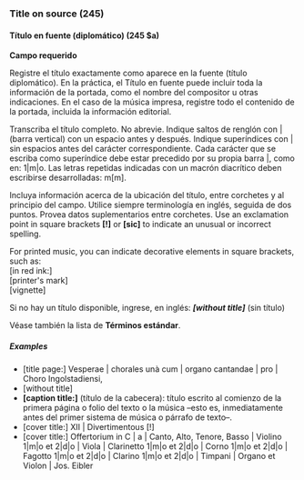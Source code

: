 ### Title on source (245)

#### Título en fuente (diplomático) (245 $a)
**Campo requerido**

Registre el título exactamente como aparece en la fuente (título diplomático). En la práctica, el Título en fuente puede incluir toda la información de la portada, como el nombre del compositor u otras indicaciones. En el caso de la música impresa, registre todo el contenido de la portada, incluida la información editorial.

Transcriba el título completo. No abrevie. Indique saltos de renglón con | (barra vertical) con un espacio antes y después. Indique superíndices con | sin espacios antes del carácter correspondiente. Cada carácter que se escriba como superíndice debe estar precedido por su propia barra |, como en: 1|m|o. Las letras repetidas indicadas con un macrón diacrítico deben escribirse desarrolladas: m[m].

Incluya información acerca de la ubicación del título, entre corchetes y al principio del campo. Utilice siempre terminología en inglés, seguida de dos puntos. Provea datos suplementarios entre corchetes. Use an exclamation point in square brackets **[!]** or **[sic]** to indicate an unusual or incorrect spelling.

For printed music, you can indicate decorative elements in square brackets, such as:  
[in red ink:]  
[printer's mark]  
[vignette]

Si no hay un título disponible, ingrese, en inglés: _**[without title]**_ (sin título)

Véase también la lista de **Términos estándar**.

##### Examples

- [title page:] Vesperae | chorales unà cum | organo cantandae | pro | Choro Ingolstadiensi,
- [without title]
- **[caption title:]** (título de la cabecera): título escrito al comienzo de la primera página o folio del texto o la música –esto es, inmediatamente antes del primer sistema de música o párrafo de texto–.
- [cover title:] XII | Divertimentous [!]
- [cover title:] Offertorium in C | a | Canto, Alto, Tenore, Basso | Violino 1|m|o et 2|d|o | Viola | Clarinetto 1|m|o et 2|d|o | Corno 1|m|o et 2|d|o | Fagotto 1|m|o et 2|d|o | Clarino 1|m|o et 2|d|o | Timpani | Organo et Violon | Jos. Eibler
